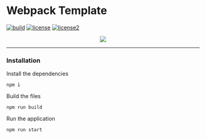 # Webpack Template
[![build][build]][build-url] [![license][license]][license-url] [![license2][license2]][license2-url]

[build]: https://travis-ci.org/aguin467/Website.svg?branch=master
[build-url]: https://travis-ci.org/aguin467/Website

[license]: https://img.shields.io/badge/license-MIT-yellow.svg
[license-url]: https://opensource.org/licenses/MIT

[license2]: https://img.shields.io/badge/license-ISC-blue.svg
[license2-url]: https://opensource.org/licenses/ISC

<p align="center"> <image src="https://github.com/aguin467/webPack/blob/master/webpack.svg" /> </p>

----------------------------------------------------------------------------------------------------------------------------------------
### Installation

Install the dependencies

`npm i`

Build the files

`npm run build`

Run the application

`npm run start`
